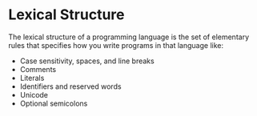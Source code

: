 # Lexical Structure
The lexical structure of a programming language is the set of elementary rules that specifies how you write programs in that language like:
* Case sensitivity, spaces, and line breaks
* Comments
* Literals
* Identifiers and reserved words
* Unicode
* Optional semicolons

